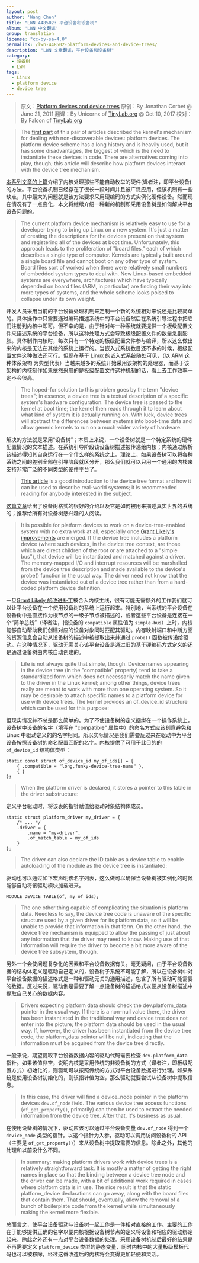 ```yaml
---
layout: post
author: 'Wang Chen'
title: "LWN 448502: 平台设备和设备树"
album: 'LWN 中文翻译'
group: translation
license: "cc-by-sa-4.0"
permalink: /lwn-448502-platform-devices-and-device-trees/
description: "LWN 文章翻译，平台设备和设备树"
category:
  - 设备树
  - LWN
tags:
  - Linux
  - platform device
  - device tree
---
```


> 原文：[Platform devices and device trees](https://lwn.net/Articles/448502/)
> 原创：By Jonathan Corbet @ June 21, 2011
> 翻译：By Unicornx of [TinyLab.org][1] @ Oct 10, 2017
> 校对：By Falcon of [TinyLab.org][1]

> The [first part](https://lwn.net/Articles/448499/) of this pair of articles described the kernel's mechanism for dealing with non-discoverable devices: platform devices. The platform device scheme has a long history and is heavily used, but it has some disadvantages, the biggest of which is the need to instantiate these devices in code. There are alternatives coming into play, though; this article will describe how platform devices interact with the device tree mechanism.

[本系列文章的上篇](/lwn-448499-platform-device-api)介绍了内核处理那些不能自动枚举的硬件(译者注，即平台设备)的方法。平台设备机制已经存在了很长一段时间并且被广泛应用，但该机制有一些缺点，其中最大的问题就是该方法要求采用硬编码的方式实例化硬件设备。然而现在情况有了一点变化，本文将继续介绍一种新的机制即采用设备树是如何解决平台设备问题的。

> The current platform device mechanism is relatively easy to use for a developer trying to bring up Linux on a new system. It's just a matter of creating the descriptions for the devices present on that system and registering all of the devices at boot time. Unfortunately, this approach leads to the proliferation of "board files," each of which describes a single type of computer. Kernels are typically built around a single board file and cannot boot on any other type of system. Board files sort of worked when there were relatively small numbers of embedded system types to deal with. Now Linux-based embedded systems are everywhere, architectures which have typically depended on board files (ARM, in particular) are finding their way into more types of systems, and the whole scheme looks poised to collapse under its own weight.

开发人员采用当前的平台设备处理机制来定制一个新的系统相对来说还是比较简单的。具体操作中只需要通过编码描述系统中的平台设备然后在系统引导过程中把它们注册到内核中即可。但不幸的是，由于针对每一种系统就要提供一个板级配置文件来描述系统的平台设备，所以这种处理方式会导致板级配置文件的数量急剧膨胀。具体制作内核时，每次只有一个特定的板级配置文件参与编译，所以这么做出来的内核是无法在其他的系统上运行的。当嵌入式系统数目还不多的时候，板级配置文件这种做法还可行。但现在基于 Linux 的嵌入式系统随处可见，（以 ARM 这种体系架构 为典型代表）当越来越多的系统开始采用该架构的处理器，而基于该架构的内核制作如果依然采用的是板级配置文件这种机制的话，看上去工作效率一定不会很高。

> The hoped-for solution to this problem goes by the term "device trees"; in essence, a device tree is a textual description of a specific system's hardware configuration. The device tree is passed to the kernel at boot time; the kernel then reads through it to learn about what kind of system it is actually running on. With luck, device trees will abstract the differences between systems into boot-time data and allow generic kernels to run on a much wider variety of hardware.

解决的方法就是采用“设备树”；本质上来说，一个设备树就是一个特定系统的硬件配置情况的文本描述。在系统引导阶段该设备树描述被传递给内核；内核通过解析该描述得知其自身运行在一个什么样的系统之上。理论上，如果设备树可以将各种系统之间的差别全部在引导阶段就区分开，那么我们就可以只用一个通用的内核来支持非常广泛的不同类型的硬件平台了。

> [This article](http://devicetree.org/Device_Tree_Usage) is a good introduction to the device tree format and how it can be used to describe real-world systems; it is recommended reading for anybody interested in the subject.

[这篇文章](http://devicetree.org/Device_Tree_Usage)给出了设备树格式的很好的介绍以及它是如何被用来描述真实世界的系统的；推荐给所有对设备树感兴趣的人阅读。

> It is possible for platform devices to work on a device-tree-enabled system with no extra work at all, especially once [Grant Likely's improvements](https://lwn.net/Articles/448677/) are merged. If the device tree includes a platform device (where such devices, in the device tree context, are those which are direct children of the root or are attached to a "simple bus"), that device will be instantiated and matched against a driver. The memory-mapped I/O and interrupt resources will be marshalled from the device tree description and made available to the device's probe() function in the usual way. The driver need not know that the device was instantiated out of a device tree rather than from a hard-coded platform device definition.

一旦[Grant Likely 的改进补丁](https://lwn.net/Articles/448677/)被合入内核主线，很有可能无需额外的工作我们就可以让平台设备在一个使用设备树的系统上运行起来。特别地，当系统的平台设备在设备树中是直接作为根节点的一级子节点被描述的，或者这些平台设备是连接在一个“简单总线”（译者注，指设备的 `compatible` 属性值为 `simple-bus`）上时，内核能够自动帮助我们创建对应的设备对象同时匹配其驱动。内存映射端口和中断方面的资源信息会自动从设备树的描述中被提取出来并通过 `probe()` 函数被传递给驱动。在这种情况下，驱动无需关心该平台设备是通过旧的基于硬编码方式定义的还是通过设备树由内核自动创建的。

> Life is not always quite that simple, though. Device names appearing in the device tree (in the "compatible" property) tend to take a standardized form which does not necessarily match the name given to the driver in the Linux kernel; among other things, device trees really are meant to work with more than one operating system. So it may be desirable to attach specific names to a platform device for use with device trees. The kernel provides an of_device_id structure which can be used for this purpose:

但现实情况并不总是那么简单的。为了不使设备树的定义捆绑在一个操作系统上，设备树中设备的名字（填写在 "compatible" 属性中）的命名方式应该刻意避免和 Linux 中驱动定义的的名字相同。所以实际情况是我们需要反过来在驱动中为平台设备按照设备树的命名配置匹配的名字。内核提供了可用于此目的的 `of_device_id` 结构体类型：

	static const struct of_device_id my_of_ids[] = {
		{ .compatible = "long,funky-device-tree-name" },
		{ }
	};

> When the platform driver is declared, it stores a pointer to this table in the driver substructure:

定义平台驱动时，将该表的指针赋值给驱动对象结构体成员。


	static struct platform_driver my_driver = {
		/* ... */
		.driver	= {
			.name = "my-driver",
			.of_match_table = my_of_ids
		}
	};

> The driver can also declare the ID table as a device table to enable autoloading of the module as the device tree is instantiated:

驱动也可以通过如下宏声明该名字列表，这么做可以确保当设备树被实例化的时候能够自动将该驱动模块加载进来。

	MODULE_DEVICE_TABLE(of, my_of_ids);

> The one other thing capable of complicating the situation is platform data. Needless to say, the device tree code is unaware of the specific structure used by a given driver for its platform data, so it will be unable to provide that information in that form. On the other hand, the device tree mechanism is equipped to allow the passing of just about any information that the driver may need to know. Making use of that information will require the driver to become a bit more aware of the device tree subsystem, though.

另外一个会使问题复杂化的因素和平台设备数据有关。毫无疑问，由于平台设备数据的结构体定义是驱动自己定义的，设备树子系统不可能了解，所以在设备树中对平台设备数据的描述格式是一种和驱动无关的通用描述，包含了所有驱动可能需要的数据。反过来说，驱动倒是需要了解一点设备树的描述格式以便从设备树描述中提取自己关心的数据内容。

> Drivers expecting platform data should check the dev.platform_data pointer in the usual way. If there is a non-null value there, the driver has been instantiated in the traditional way and device tree does not enter into the picture; the platform data should be used in the usual way. If, however, the driver has been instantiated from the device tree code, the platform_data pointer will be null, indicating that the information must be acquired from the device tree directly.

一般来说，期望提取平台设备数据内容的驱动代码需要检查 `dev.platform_data` 指针。如果该值非空，说明内核是采用传统的非设备树的方式（译者注，即板级配置方式）初始化的，则驱动可以按照传统的方式对平台设备数据进行处理。如果系统是使用设备树初始化的，则该指针值为空，那么驱动就要尝试从设备树中提取信息。

> In this case, the driver will find a device_node pointer in the platform devices `dev.of_node` field. The various device tree access functions (`of_get_property()`, primarily) can then be used to extract the needed information from the device tree. After that, it's business as usual.

在使用设备树的情况下，驱动应该可以通过平台设备变量 `dev.of_node` 得到一个 `device_node` 类型的指针。以这个指针为入参，驱动可以调用访问设备树的 API （主要是 `of_get_property()`）来从设备树中提取需要的信息。除此之外，其他的处理和以前没什么不同。

> In summary: making platform drivers work with device trees is a relatively straightforward task. It is mostly a matter of getting the right names in place so that the binding between a device tree node and the driver can be made, with a bit of additional work required in cases where platform data is in use. The nice result is that the static platform_device declarations can go away, along with the board files that contain them. That should, eventually, allow the removal of a bunch of boilerplate code from the kernel while simultaneously making the kernel more flexible.

总而言之，使平台设备驱动与设备树一起工作是一件相对直接的工作。主要的工作在于能够提供正确的名字以便内核根据设备树节点的定义将设备和相应的驱动绑定起来，除此之外还有一点对平台设备数据的处理。采用设备树机制后最好的结果是不再需要定义 `platform_device` 类型的静态变量，同时内核中的大量板级模板代码也可以被移除，经过这番改造后的内核将会变得更加轻便和灵活。

[1]: http://tinylab.org
